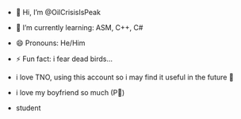 - 👋 Hi, I’m @OilCrisisIsPeak
- 🌱 I’m currently learning: ASM, C++, C#
- 😄 Pronouns: He/Him
- ⚡ Fun fact: i fear dead birds...

- i love TNO, using this account so i may find it useful in the future 💯
- i love my boyfriend so much (P💜)
- student
